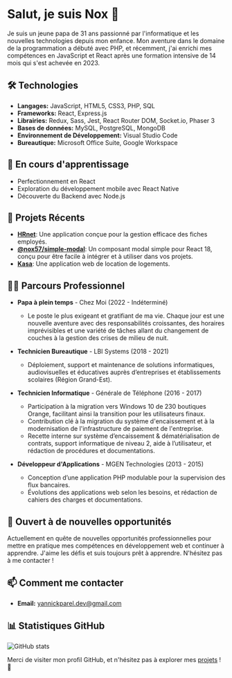 # Salut, je suis Nox 👋

Je suis un jeune papa de 31 ans passionné par l'informatique et les nouvelles technologies depuis mon enfance. 
Mon aventure dans le domaine de la programmation a débuté avec PHP, et récemment, j'ai enrichi mes compétences en JavaScript et React après une formation intensive de 14 mois qui s'est achevée en 2023.

## 🛠️ Technologies

- **Langages:** JavaScript, HTML5, CSS3, PHP, SQL
- **Frameworks:** React, Express.js
- **Librairies:** Redux, Sass, Jest, React Router DOM, Socket.io, Phaser 3
- **Bases de données:** MySQL, PostgreSQL, MongoDB
- **Environnement de Développement:** Visual Studio Code
- **Bureautique:** Microsoft Office Suite, Google Workspace

## 🌱 En cours d'apprentissage

- Perfectionnement en React
- Exploration du développement mobile avec React Native
- Découverte du Backend avec Node.js

## 🚀 Projets Récents

- **[HRnet](https://github.com/Nox57/P14_HRnet_PAREL_Yannick)**: Une application conçue pour la gestion efficace des fiches employés.
- **[@nox57/simple-modal](https://github.com/Nox57/simple-modal-yp)**: Un composant modal simple pour React 18, conçu pour être facile à intégrer et à utiliser dans vos projets.
- **[Kasa](https://github.com/Nox57/P11_Kasa_PAREL_Yannick)**: Une application web de location de logements.

## 👨‍💻 Parcours Professionnel

- **Papa à plein temps** - Chez Moi (2022 - Indéterminé)
  - Le poste le plus exigeant et gratifiant de ma vie. Chaque jour est une nouvelle aventure avec des responsabilités croissantes, des horaires imprévisibles et une variété de tâches allant du changement de couches à la gestion des crises de milieu de nuit.

- **Technicien Bureautique** - LBI Systems (2018 - 2021)
  - Déploiement, support et maintenance de solutions informatiques, audiovisuelles et éducatives auprès d’entreprises et établissements scolaires (Région Grand-Est).

- **Technicien Informatique** - Générale de Téléphone (2016 - 2017)
  - Participation à la migration vers Windows 10 de 230 boutiques Orange, facilitant ainsi la transition pour les utilisateurs finaux.
  - Contribution clé à la migration du système d'encaissement et à la modernisation de l'infrastructure de paiement de l'entreprise.
  - Recette interne sur système d’encaissement & dématérialisation de contrats, support informatique de niveau 2, aide à l’utilisateur, et rédaction de procédures et documentations.

- **Développeur d'Applications** - MGEN Technologies (2013 - 2015)
  - Conception d’une application PHP modulable pour la supervision des flux bancaires.
  - Évolutions des applications web selon les besoins, et rédaction de cahiers des charges et documentations.

## 🤝 Ouvert à de nouvelles opportunités

Actuellement en quête de nouvelles opportunités professionnelles pour mettre en pratique mes compétences en développement web et continuer à apprendre. J'aime les défis et suis toujours prêt à apprendre. N'hésitez pas à me contacter !

## 📫 Comment me contacter

- **Email:** yannickparel.dev@gmail.com

## 📊 Statistiques GitHub

![GitHub stats](https://github-readme-stats.vercel.app/api?username=Nox57&show_icons=true&hide_title=true&count_private=true&hide=prs&theme=default_repocard)

Merci de visiter mon profil GitHub, et n'hésitez pas à explorer mes [projets](https://github.com/Nox57?tab=repositories) ! 🙏
